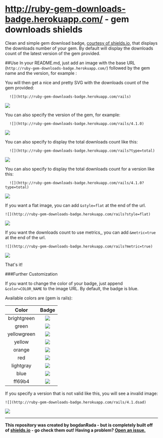 http://ruby-gem-downloads-badge.herokuapp.com/ - gem downloads shields
=============


Clean and simple gem download badge, [courtesy of shields.io](https://github.com/badges/shields), that displays the downloads number of your gem.
By default will display the downloads count of the latest version of the gem provided. 

##Use
In your README.md, just add an image with the base URL (`http://ruby-gem-downloads-badge.herokuapp.com/`) followed by the  gem name and the version, for example :
 
You will then get a nice and pretty SVG with the downloads count of the gem  provided:

```
  ![](http://ruby-gem-downloads-badge.herokuapp.com/rails)
```
 ![](http://ruby-gem-downloads-badge.herokuapp.com/rails)

You can also specify  the version of the gem, for example: 
```
  ![](http://ruby-gem-downloads-badge.herokuapp.com/rails/4.1.0)
```
![](http://ruby-gem-downloads-badge.herokuapp.com/rails/4.1.0)

You can also specify to display the total downloads count like this:

```
  ![](http://ruby-gem-downloads-badge.herokuapp.com/rails?type=total)
```

 ![](http://ruby-gem-downloads-badge.herokuapp.com/rails?type=total)

You can also specify to display the total downloads count for a version like this:
```
  ![](http://ruby-gem-downloads-badge.herokuapp.com/rails/4.1.0?type=total)
```

 ![](http://ruby-gem-downloads-badge.herokuapp.com/rails/4.1.0?type=total)



If you want a flat image, you can add `&style=flat` at the end of the url.

```
![](http://ruby-gem-downloads-badge.herokuapp.com/rails?style=flat)
```

![](http://ruby-gem-downloads-badge.herokuapp.com/rails?style=flat)


If you want the downloads count to use metrics,, you can add `&metric=true` at the end of the url.

```
![](http://ruby-gem-downloads-badge.herokuapp.com/rails?metric=true)
```

![](http://ruby-gem-downloads-badge.herokuapp.com/rails?metric=true)


That's it!

###Further Customization

If you want to change the color of your badge, just append `&color=COLOR_NAME` to the image URL.  By default, the badge is blue.

Available colors are (gem is rails):

| Color         | Badge                                                                           |
|:-------------:|:-------------------------------------------------------------------------------:|
| brightgreen   | ![](http://ruby-gem-downloads-badge.herokuapp.com/rails?color=brightgreen&style=flat) |
| green         | ![](http://ruby-gem-downloads-badge.herokuapp.com/rails?color=green&style=flat)       |
| yellowgreen   | ![](http://ruby-gem-downloads-badge.herokuapp.com/rails?color=yellowgreen&style=flat) |
| yellow        | ![](http://ruby-gem-downloads-badge.herokuapp.com/rails?color=yellow&style=flat)      |
| orange        | ![](http://ruby-gem-downloads-badge.herokuapp.com/rails?color=orange&style=flat)      |
| red           | ![](http://ruby-gem-downloads-badge.herokuapp.com/rails?color=red&style=flat)         |
| lightgray     | ![](http://ruby-gem-downloads-badge.herokuapp.com/rails?color=lightgray&style=flat)   |
| blue          | ![](http://ruby-gem-downloads-badge.herokuapp.com/rails?color=blue&style=flat)        |
| ff69b4        | ![](http://ruby-gem-downloads-badge.herokuapp.com/rails?color=ff69b4&style=flat)      |


If you specify a version that is not valid like this, you will see a invalid image: 

```
![](http://ruby-gem-downloads-badge.herokuapp.com/rails/4.1.dsad)
```
 
 ![](http://ruby-gem-downloads-badge.herokuapp.com/rails/4.1.dsad)

------

**This repository was created by bogdanRada - but is completely built off of [shields.io](http://github.com/badges/shields) - go check them out!  Having a problem?  [Open an issue.](http://github.com/bogdanRada/gem-downloads-badge/issues)**
